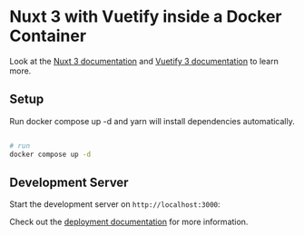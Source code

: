 # Nuxt 3 with Vuetify inside a Docker Container

Look at the [Nuxt 3 documentation](https://nuxt.com/docs/getting-started/introduction) and 
 [Vuetify 3 documentation](https://vuetifyjs.com/en/) to learn more.

## Setup

Run docker compose up -d and yarn will install dependencies automatically.

```bash

# run
docker compose up -d 

```

## Development Server

Start the development server on `http://localhost:3000`:

Check out the [deployment documentation](https://nuxt.com/docs/getting-started/deployment) for more information.
